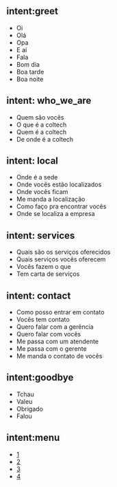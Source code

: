 ## intent:greet
- Oi 
- Olá
- Opa
- E aí 
- Fala
- Bom dia
- Boa tarde
- Boa noite 

## intent: who_we_are
- Quem são vocês
- O que é a coltech 
- Quem é a coltech
- De onde é a coltech

## intent: local
- Onde é a sede
- Onde vocês estão localizados
- Onde vocês ficam
- Me manda a localização
- Como faço pra encontrar vocês
- Onde se localiza a empresa

## intent: services
- Quais são os serviços oferecidos
- Quais serviços vocês oferecem
- Vocês fazem o que
- Tem carta de serviços

## intent: contact
- Como posso entrar em contato
- Vocês tem contato
- Quero falar com a gerência
- Quero falar com vocês
- Me passa com um atendente
- Me passa com o gerente
- Me manda o contato de vocês


## intent:goodbye
- Tchau
- Valeu
- Obrigado
- Falou 


## intent:menu
- [1](num_menu)
- [2](num_menu)
- [3](num_menu)
- [4](num_menu)